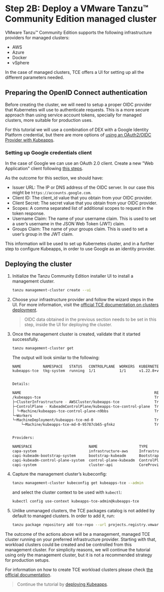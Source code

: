 # Step 2B: Deploy a VMware Tanzu™ Community Edition managed cluster

VMware Tanzu™ Community Edition supports the following infrastructure providers for managed clusters:

- AWS
- Azure
- Docker
- vSphere

In the case of managed clusters, TCE offers a UI for setting up all the different parameters needed.

## Preparing the OpenID Connect authentication

Before creating the cluster, we will need to setup a proper OIDC provider that Kubernetes will use to authenticate requests.
This is a more secure approach than using service account tokens, specially for managed clusters, more suitable for production uses.

For this tutorial we will use a combination of DEX with a Google Identity Platform credential, but there are more options of [using an OAuth2/OIDC Provider with Kubeapps](/site/content/docs/latest/tutorials/using-an-OIDC-provider.md).

### Setting up Google credentials client

In the case of Google we can use an OAuth 2.0 client.
Create a new "Web Application" client following [this steps](https://support.google.com/cloud/answer/6158849?hl=en).

As the outcome for this section, we should have:

- Issuer URL: The IP or DNS address of the OIDC server. In our case this might be `https://accounts.google.com`.
- Client ID: The client_id value that you obtain from your OIDC provider.
- Client Secret: The secret value that you obtain from your OIDC provider.
- Scopes: A comma separated list of additional scopes to request in the token response.
- Username Claim: The name of your username claim. This is used to set a user’s username in the JSON Web Token (JWT) claim.
- Groups Claim: The name of your groups claim. This is used to set a user’s group in the JWT claim.

This information will be used to set up Kubernetes cluster, and in a further step to configure Kubeapps, in order to use Google as an identity provider.

## Deploying the cluster

1. Initialize the Tanzu Community Edition installer UI to install a management cluster.

    ```bash
    tanzu management-cluster create --ui
    ```

2. Choose your infrastructure provider and follow the wizard steps in the UI. For more information, visit the [official TCE documentation on clusters deployment](https://tanzucommunityedition.io/docs/v0.12/getting-started/#deploy-clusters).

    > OIDC data obtained in the previous section needs to be set in this step, inside the UI for deploying the cluster.

3. Once the management cluster is created, validate that it started successfully.

    ```bash
    tanzu management-cluster get
    ```

    The output will look similar to the following:

    ```bash
    NAME          NAMESPACE   STATUS   CONTROLPLANE  WORKERS  KUBERNETES        ROLES       PLAN  
    kubeapps-tce  tkg-system  running  1/1           1/1      v1.22.8+vmware.1  management  dev   


    Details:

    NAME                                                             READY  SEVERITY  REASON  SINCE  MESSAGE
    /kubeapps-tce                                                    True                     3m37s         
    ├─ClusterInfrastructure - AWSCluster/kubeapps-tce                True                     3m42s         
    ├─ControlPlane - KubeadmControlPlane/kubeapps-tce-control-plane  True                     3m37s         
    │ └─Machine/kubeapps-tce-control-plane-n9bbs                     True                     3m42s         
    └─Workers                                                                                               
    └─MachineDeployment/kubeapps-tce-md-0                            True                     3m54s         
        └─Machine/kubeapps-tce-md-0-95787cb65-gfnkz                  True                     3m42s         


    Providers:

    NAMESPACE                          NAME                   TYPE                    PROVIDERNAME  VERSION  WATCHNAMESPACE  
    capa-system                        infrastructure-aws     InfrastructureProvider  aws           v1.2.0                   
    capi-kubeadm-bootstrap-system      bootstrap-kubeadm      BootstrapProvider       kubeadm       v1.0.1                   
    capi-kubeadm-control-plane-system  control-plane-kubeadm  ControlPlaneProvider    kubeadm       v1.0.1                   
    capi-system                        cluster-api            CoreProvider            cluster-api   v1.0.1
    ```

4. Capture the management cluster’s kubeconfig:

    ```bash
    tanzu management-cluster kubeconfig get kubeapps-tce --admin
    ```

    and select the cluster context to be used with `kubectl`:

    ```bash
    kubectl config use-context kubeapps-tce-admin@kubeapps-tce
    ```

5. Unlike unmanaged clusters, the TCE packages catalog is not added by default to managed clusters. In order to add it, run:

    ```bash
    tanzu package repository add tce-repo --url projects.registry.vmware.com/tce/main:0.12.0 --namespace tanzu-package-repo-global
    ```

The outcome of the actions above will be a management, managed TCE cluster running on your preferred infrastructure provider. Starting with that, workload clusters could be created and be controlled from this management cluster. For simplicity reasons, we will continue the tutorial using only the management cluster, but it is not a recommended strategy for production setups.

For information on how to create TCE workload clusters please check [the official documentation](https://tanzucommunityedition.io/docs/v0.12/getting-started/#deploy-a-workload-cluster).

> Continue the tutorial by [deploying Kubeapps](./03-preparing-kubeapps-deployment.md).
